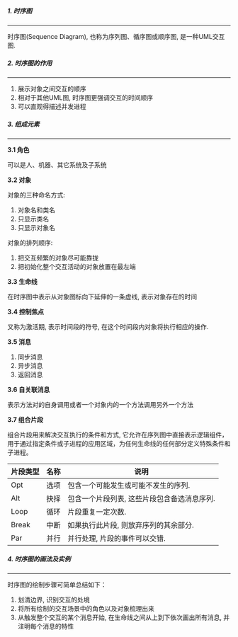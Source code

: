 ##### 1. 时序图

---

时序图(Sequence Diagram), 也称为序列图、循序图或顺序图, 是一种UML交互图.



##### 2. 时序图的作用

---

1. 展示对象之间交互的顺序
2. 相对于其他UML图, 时序图更强调交互的时间顺序
3. 可以直观得描述并发进程



##### 3. 组成元素

---

**3.1 角色**

可以是人、机器、其它系统及子系统

**3.2 对象**

对象的三种命名方式:

1. 对象名和类名
2. 只显示类名
3. 只显示对象名

对象的排列顺序:

1. 把交互频繁的对象尽可能靠拢
2. 把初始化整个交互活动的对象放置在最左端

**3.3 生命线**

在时序图中表示从对象图标向下延伸的一条虚线, 表示对象存在的时间

**3.4 控制焦点**

又称为激活期, 表示时间段的符号, 在这个时间段内对象将执行相应的操作.

**3.5 消息**

1. 同步消息
2. 异步消息
3. 返回消息

**3.6 自关联消息**

表示方法对的自身调用或者一个对象内的一个方法调用另外一个方法

**3.7 组合片段**

组合片段用来解决交互执行的条件和方式, 它允许在序列图中直接表示逻辑组件，用于通过指定条件或子进程的应用区域，为任何生命线的任何部分定义特殊条件和子进程。

| 片段类型 | 名称 | 说明                                        |
| -------- | ---- | ------------------------------------------- |
| Opt      | 选项 | 包含一个可能发生或可能不发生的序列.         |
| Alt      | 抉择 | 包含一个片段列表, 这些片段包含备选消息序列. |
| Loop     | 循环 | 片段重复一定次数.                           |
| Break    | 中断 | 如果执行此片段, 则放弃序列的其余部分.       |
| Par      | 并行 | 并行处理, 片段的事件可以交错.               |



##### 4. 时序图的画法及实例

---

时序图的绘制步骤可简单总结如下：

1. 划清边界, 识别交互的处境
2. 将所有绘制的交互场景中的角色以及对象梳理出来
3. 从触发整个交互的某个消息开始, 在生命线之间从上到下依次画出所有消息, 并注明每个消息的特性







































